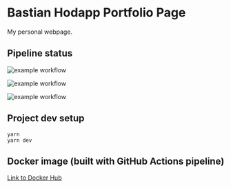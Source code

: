 # Bastian Hodapp Portfolio Page

My personal webpage.

## Pipeline status

![example workflow](https://github.com/bassadin/Bassadin-MKII/actions/workflows/main.yml/badge.svg)

![example workflow](https://github.com/bassadin/Bassadin-MKII/actions/workflows/docker-build.yml/badge.svg)

![example workflow](https://github.com/bassadin/Bassadin-MKII/actions/workflows/codeql-analysis.yml/badge.svg)

## Project dev setup

```
yarn
yarn dev
```

## Docker image (built with GitHub Actions pipeline)

[Link to Docker Hub](https://hub.docker.com/r/bassadin/mkii-website)
